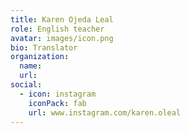 ```yaml
---
title: Karen Ojeda Leal
role: English teacher
avatar: images/icon.png
bio: Translator
organization:
  name: 
  url: 
social:
  - icon: instagram
    iconPack: fab
    url: www.instagram.com/karen.oleal
---
```



